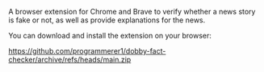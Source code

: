A browser extension for Chrome and Brave to verify whether a news story is fake or not, as well as provide explanations for the news.

You can download and install the extension on your browser: 

<a href="https://github.com/programmerer1/dobby-fact-checker/archive/refs/heads/main.zip">
https://github.com/programmerer1/dobby-fact-checker/archive/refs/heads/main.zip
</a>